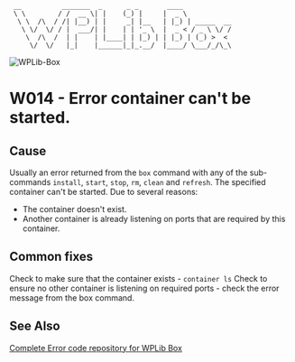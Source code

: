 ```
 __          _______  _      _ _       ____
 \ \        / /  __ \| |    (_) |     |  _ \
  \ \  /\  / /| |__) | |     _| |__   | |_) | _____  __
   \ \/  \/ / |  ___/| |    | | '_ \  |  _ < / _ \ \/ /
    \  /\  /  | |    | |____| | |_) | | |_) | (_) >  <
     \/  \/   |_|    |______|_|_.__/  |____/ \___/_/\_\
```

![WPLib-Box](https://github.com/wplib/wplib-box/blob/master/WPLib-Box-100x.png)

# W014 - Error container can't be started.

## Cause
Usually an error returned from the `box` command with any of the sub-commands `install`, `start`, `stop`, `rm`, `clean` and `refresh`.
The specified container can't be started. Due to several reasons:
* The container doesn't exist.
* Another container is already listening on ports that are required by this container.

## Common fixes
Check to make sure that the container exists - `container ls`
Check to ensure no other container is listening on required ports - check the error message from the box command.

### 


## See Also
[Complete Error code repository for WPLib Box](https://github.com/wplib/wplib-box/tree/master/docs/errors)

